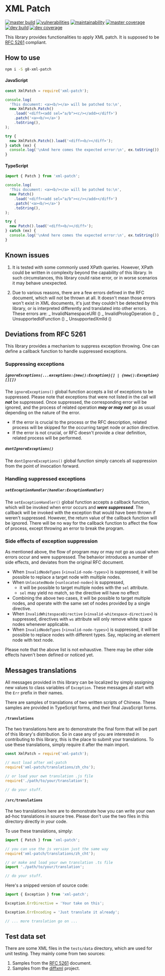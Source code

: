 # XML Patch

[![master build](https://img.shields.io/travis/com/eidng8/xml-patch?color=333&logo=travis)](https://travis-ci.com/eidng8/xml-patch) [![vulnerabilities](https://img.shields.io/snyk/vulnerabilities/github/eidng8/xml-patch?color=333&logo=snyk)](https://snyk.io/test/github/eidng8/xml-patch?targetFile=package.json) [![maintainability](https://img.shields.io/codeclimate/maintainability/eidng8/xml-patch?color=333&logo=code-climate)](https://codeclimate.com/github/eidng8/xml-patch/maintainability) [![master coverage](https://img.shields.io/coveralls/github/eidng8/xml-patch/master?color=333&logo=coveralls)](https://coveralls.io/github/eidng8/xml-patch?branch=master) [![dev build](https://img.shields.io/travis/com/eidng8/xml-patch/dev?color=333&label=dev%20build&logo=travis)](https://travis-ci.com/eidng8/xml-patch/tree/dev) [![dev coverage](https://img.shields.io/coveralls/github/eidng8/xml-patch/dev?color=333&label=dev%20coverage&logo=coveralls)](https://coveralls.io/github/eidng8/xml-patch?branch=dev)

This library provides functionalities to apply XML patch. It is supposed to be [RFC 5261](https://tools.ietf.org/html/rfc5261) compliant.

## How to use

```bash
npm i -S g8-xml-patch
```

#### JavaScript

```js
const XmlPatch = require('xml-patch');

console.log(
  'This document: <a><b/></a> will be patched to:\n',
  new XmlPatch.Patch()
    .load('<diff><add sel="a/b"><c/></add></diff>')
    .patch('<a><b/></a>')
    .toString(),
);

try {
  new XmlPatch.Patch().load('<diff><b/></diff>');
} catch (ex) {
  console.log('\nAnd here comes the expected error:\n', ex.toString());
}
```

#### TypeScript

```ts
import { Patch } from 'xml-patch';

console.log(
  'This document: <a><b/></a> will be patched to:\n',
  new Patch()
    .load('<diff><add sel="a/b"><c/></add></diff>')
    .patch('<a><b/></a>')
    .toString(),
);

try {
  new Patch().load('<diff><b/></diff>');
} catch (ex) {
  console.log('\nAnd here comes the expected error:\n', ex.toString());
}
```

## Known issues

1. It is tested with some commonly used XPath queries. However, XPath could be written in complexity beyond the capability of this library. In such circumstances, this library could raise error, or in worse scenarios it may behave unexpected.

2. Due to various reasons, there are a few errors defined in the RFC document, which will not be thrown at all. It doesn't mean those errors won't exist in XML documents, it's just they couldn't be detected by this library, or is interpreted differently and translated into other errors. These errors are: _ InvalidNamespaceURI (<invalid-namespace-uri>) _ InvalidPrologOperation (<invalid-prolog-operation>) _ UnsupportedIdFunction (<unsupported-id-function>) _ UnsupportedXmlId (<unsupported-xml-id>)

## Deviations from RFC 5261

This library provides a mechanism to suppress exception throwing. One can define a callback function to handle suppressed exceptions.

### Suppressing exceptions

##### `ignoreExceptions(...exceptions:{new():Exception}[] | {new():Exception}[][])`

The `ignoreExceptions()` global function accepts a list of exceptions to be suppressed. Please note that exceptions that were not listed in the call will **_not_** be suppressed. Once suppressed, the corresponding error will be ignored, and the process of related operation **_may or may not_** go as usual depending on the nature of the error.

- If the error is crucial to the process or the RFC description, related process will be skipped for the occurring target node or action directive.
- If the error is not crucial, or RFC doesn't provide a clear definition, related process will be performed.

##### `dontIgnoreExceptions()`

The `dontIgnoreExceptions()` global function simply cancels all suppression from the point of invocation forward.

### Handling suppressed exceptions

##### `setExceptionHandler(handler:ExceptionHandler)`

The `setExceptionHandler()` global function accepts a callback function, which will be invoked when error occurs and **_were suppressed_**. The callback will be invoked with the exception that would have been thrown if weren't suppressed. However, the return value of the callback function will be ignored. There will be no way for the callback function to affect the flow of process, except throwing an error to break the program.

### Side effects of exception suppression

As mentioned above, the flow of program may or may not go as usual when errors occur and were suppressed. The behavior introduces a number of side effects, and deviates from the original RFC document.

- When `InvalidNodeTypes` (`<invalid-node-types>`) is suppressed, it will be possible to replace a target node with multiple nodes.
- When `UnlocatedNode` (`<unlocated-node>`) is suppressed,
  - it will be possible to target multiple nodes with the `sel` attribute.
  - `sel` may yield no match, so the directive will have no effect
- Combining the above two cases, it will be possible to target multiple nodes, and operate with the same set of nodes provided by a single directive.
- When `InvalidWhitespaceDirective` (`<invalid-whitespace-directive>`) is suppressed, directives with `ws` attribute will only remove white space nodes whenever applicable.
- When `InvalidNodeTypes` (`<invalid-node-types>`) is suppressed, it will be possible to replace nodes with different types. Say, replacing an element node with text node.

Please note that the above list is not exhaustive. There may be other side effects haven't been defined or noticed yet.

## Messages translations

All messages provided in this library can be localized by simply assigning new values to class variables of `Exception`. These messages all start with the `Err` prefix in their names.

There are samples of translations of two written scripts of Chinese. These samples are provided in TypeScript forms, and their final JavaScript forms.

#### `/translations`

The two translations here are to demonstrate the final form that will be part of this library's distribution. So in case any of you are interested in contributing to this library, this is the place to submit your translations. To use these translations, simply require it after the main import.

```js
const XmlPatch = require('xml-patch');

// must load after xml-patch
require('xml-patch/translations/zh_chs');

// or load your own translation .js file
require('./path/to/your/translation');

// do your stuff.
```

#### `/src/translations`

The two translations here are to demonstrate how you can write your own ad-hoc translations in source tree. Please don't use the two files in this directory directly in your code.

To use these translations, simply:

```ts
import { Patch } from 'xml-patch';

// you can use the js version just the same way
require('xml-patch/translations/zh_cht');

// or make and load your own translation .ts file
import './path/to/your/translation';

// do your stuff.
```

Here's a snipped version of source code:

```ts
import { Exception } from 'xml-patch';

Exception.ErrDirective = 'Your take on this';

Exception.ErrEncoding = 'Just translate it already';

// ... more translation go on ...
```

## Test data set

There are some XML files in the `tests/data` directory, which are used for unit testing. They mainly come from two sources:

1. Samples from the [RFC 5261](https://tools.ietf.org/html/rfc5261) document.
2. Samples from the [diffxml](http://diffxml.sourceforge.net/) project.
